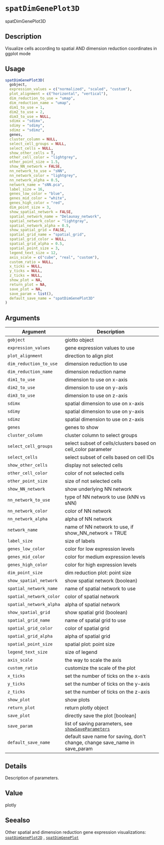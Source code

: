 # `spatDimGenePlot3D`

spatDimGenePlot3D


## Description

Visualize cells according to spatial AND dimension reduction coordinates in ggplot mode


## Usage

```r
spatDimGenePlot3D(
  gobject,
  expression_values = c("normalized", "scaled", "custom"),
  plot_alignment = c("horizontal", "vertical"),
  dim_reduction_to_use = "umap",
  dim_reduction_name = "umap",
  dim1_to_use = 1,
  dim2_to_use = 2,
  dim3_to_use = NULL,
  sdimx = "sdimx",
  sdimy = "sdimy",
  sdimz = "sdimz",
  genes,
  cluster_column = NULL,
  select_cell_groups = NULL,
  select_cells = NULL,
  show_other_cells = T,
  other_cell_color = "lightgrey",
  other_point_size = 1.5,
  show_NN_network = FALSE,
  nn_network_to_use = "sNN",
  nn_network_color = "lightgrey",
  nn_network_alpha = 0.5,
  network_name = "sNN.pca",
  label_size = 16,
  genes_low_color = "blue",
  genes_mid_color = "white",
  genes_high_color = "red",
  dim_point_size = 3,
  show_spatial_network = FALSE,
  spatial_network_name = "Delaunay_network",
  spatial_network_color = "lightgray",
  spatial_network_alpha = 0.5,
  show_spatial_grid = FALSE,
  spatial_grid_name = "spatial_grid",
  spatial_grid_color = NULL,
  spatial_grid_alpha = 0.5,
  spatial_point_size = 3,
  legend_text_size = 12,
  axis_scale = c("cube", "real", "custom"),
  custom_ratio = NULL,
  x_ticks = NULL,
  y_ticks = NULL,
  z_ticks = NULL,
  show_plot = NA,
  return_plot = NA,
  save_plot = NA,
  save_param = list(),
  default_save_name = "spatDimGenePlot3D"
)
```


## Arguments

Argument      |Description
------------- |----------------
`gobject`     |     giotto object
`expression_values`     |     gene expression values to use
`plot_alignment`     |     direction to align plot
`dim_reduction_to_use`     |     dimension reduction to use
`dim_reduction_name`     |     dimension reduction name
`dim1_to_use`     |     dimension to use on x-axis
`dim2_to_use`     |     dimension to use on y-axis
`dim3_to_use`     |     dimension to use on z-axis
`sdimx`     |     spatial dimension to use on x-axis
`sdimy`     |     spatial dimension to use on y-axis
`sdimz`     |     spatial dimension to use on z-axis
`genes`     |     genes to show
`cluster_column`     |     cluster column to select groups
`select_cell_groups`     |     select subset of cells/clusters based on cell_color parameter
`select_cells`     |     select subset of cells based on cell IDs
`show_other_cells`     |     display not selected cells
`other_cell_color`     |     color of not selected cells
`other_point_size`     |     size of not selected cells
`show_NN_network`     |     show underlying NN network
`nn_network_to_use`     |     type of NN network to use (kNN vs sNN)
`nn_network_color`     |     color of NN network
`nn_network_alpha`     |     alpha of NN network
`network_name`     |     name of NN network to use, if show_NN_network = TRUE
`label_size`     |     size of labels
`genes_low_color`     |     color for low expression levels
`genes_mid_color`     |     color for medium expression levels
`genes_high_color`     |     color for high expression levels
`dim_point_size`     |     dim reduction plot: point size
`show_spatial_network`     |     show spatial network (boolean)
`spatial_network_name`     |     name of spatial network to use
`spatial_network_color`     |     color of spatial network
`spatial_network_alpha`     |     alpha of spatial network
`show_spatial_grid`     |     show spatial grid (boolean)
`spatial_grid_name`     |     name of spatial grid to use
`spatial_grid_color`     |     color of spatial grid
`spatial_grid_alpha`     |     alpha of spatial grid
`spatial_point_size`     |     spatial plot: point size
`legend_text_size`     |     size of legend
`axis_scale`     |     the way to scale the axis
`custom_ratio`     |     customize the scale of the plot
`x_ticks`     |     set the number of ticks on the x-axis
`y_ticks`     |     set the number of ticks on the y-axis
`z_ticks`     |     set the number of ticks on the z-axis
`show_plot`     |     show plots
`return_plot`     |     return plotly object
`save_plot`     |     directly save the plot [boolean]
`save_param`     |     list of saving parameters, see [`showSaveParameters`](#showsaveparameters)
`default_save_name`     |     default save name for saving, don't change, change save_name in save_param


## Details

Description of parameters.


## Value

plotly


## Seealso

Other spatial and dimension reduction gene expression visualizations:
 [`spatDimGenePlot2D`](#spatdimgeneplot2d) ,
 [`spatDimGenePlot`](#spatdimgeneplot)


